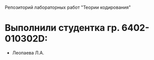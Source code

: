 Репозиторий лабораторных работ "Теории кодирования"
# Выполнили студентка гр. 6402-010302D:
- Леопаева Л.А.
